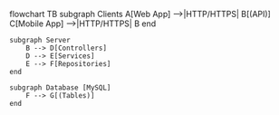 flowchart TB
    subgraph Clients
        A[Web App] -->|HTTP/HTTPS| B[(API)]
        C[Mobile App] -->|HTTP/HTTPS| B
    end

    subgraph Server
        B --> D[Controllers]
        D --> E[Services]
        E --> F[Repositories]
    end

    subgraph Database [MySQL]
        F --> G[(Tables)]
    end
